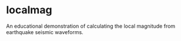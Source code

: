 # localmag
An educational demonstration of calculating the local magnitude from earthquake seismic waveforms.
